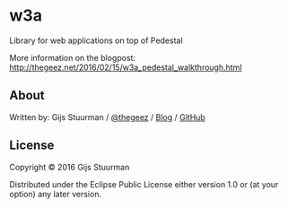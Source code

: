 # w3a

Library for web applications on top of Pedestal

More information on the blogpost: http://thegeez.net/2016/02/15/w3a_pedestal_walkthrough.html

## About

Written by:
Gijs Stuurman / [@thegeez][twt] / [Blog][blog] / [GitHub][github]

[twt]: http://twitter.com/thegeez
[blog]: http://thegeez.net
[github]: https://github.com/thegeez

## License

Copyright © 2016 Gijs Stuurman

Distributed under the Eclipse Public License either version 1.0 or (at
your option) any later version.

